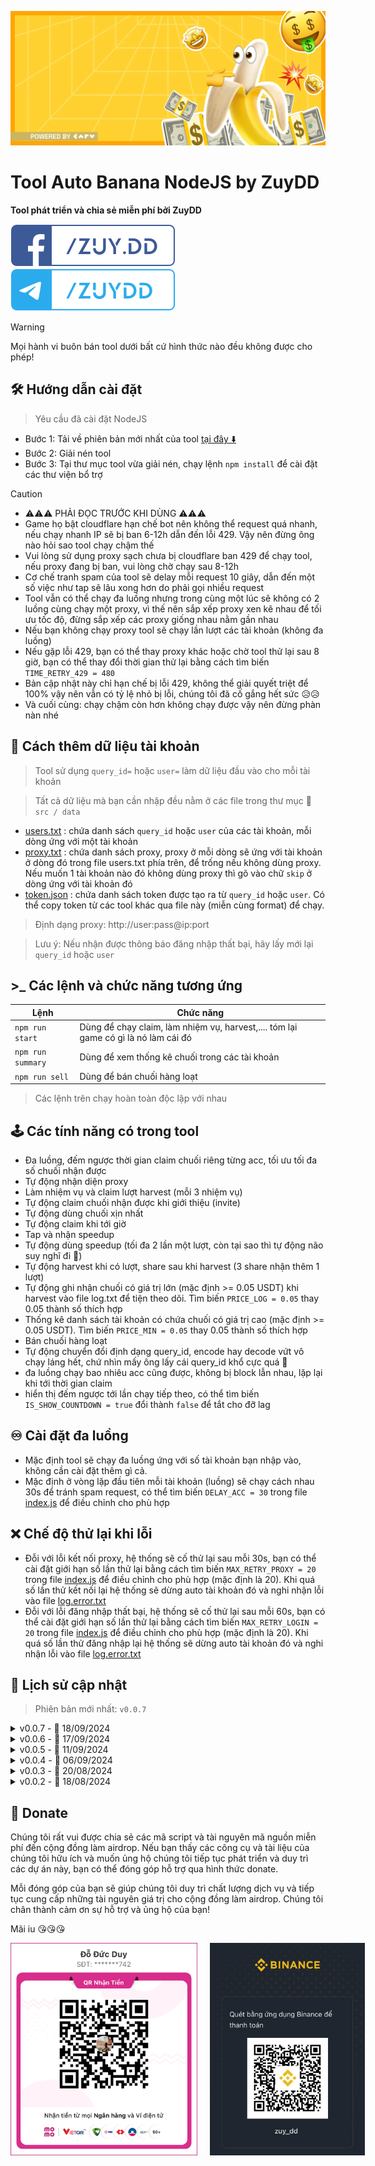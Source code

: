 ![Banana banner](https://raw.githubusercontent.com/zuydd/image/main/banana.webp)

# Tool Auto Banana NodeJS by ZuyDD

**Tool phát triển và chia sẻ miễn phí bởi ZuyDD**

<a href="https://www.facebook.com/zuy.dd"><img src="https://raw.githubusercontent.com/zuydd/image/main/facebook.svg" alt="Facebook"></a>
<a href="https://t.me/zuydd"><img src="https://raw.githubusercontent.com/zuydd/image/main/telegram.svg" alt="Telegram"></a>

> [!WARNING]
> Mọi hành vi buôn bán tool dưới bất cứ hình thức nào đều không được cho phép!

## 🛠️ Hướng dẫn cài đặt

> Yêu cầu đã cài đặt NodeJS

- Bước 1: Tải về phiên bản mới nhất của tool [tại đây ⬇️](https://github.com/zuydd/banana/archive/refs/heads/main.zip)
- Bước 2: Giải nén tool
- Bước 3: Tại thư mục tool vừa giải nén, chạy lệnh `npm install` để cài đặt các thư viện bổ trợ

> [!CAUTION]
>
> - ⚠⚠⚠ PHẢI ĐỌC TRƯỚC KHI DÙNG ⚠⚠⚠
> - Game họ bật cloudflare hạn chế bot nên không thể request quá nhanh, nếu chạy nhanh IP sẽ bị ban 6-12h dẫn đến lỗi 429. Vậy nên đừng ông nào hỏi sao tool chạy chậm thế
> - Vui lòng sử dụng proxy sạch chưa bị cloudflare ban 429 để chạy tool, nếu proxy đang bị ban, vui lòng chờ chạy sau 8-12h
> - Cơ chế tranh spam của tool sẽ delay mỗi request 10 giây, dẫn đến một số việc như tap sẽ lâu xong hơn do phải gọi nhiều request
> - Tool vẫn có thể chạy đa luồng nhưng trong cùng một lúc sẽ không có 2 luồng cùng chạy một proxy, vì thế nên sắp xếp proxy xen kẽ nhau để tối ưu tốc độ, đừng sắp xếp các proxy giống nhau nằm gần nhau
> - Nếu bạn không chạy proxy tool sẽ chạy lần lượt các tài khoản (không đa luồng)
> - Nếu gặp lỗi 429, bạn có thể thay proxy khác hoặc chờ tool thử lại sau 8 giờ, bạn có thể thay đổi thời gian thử lại bằng cách tìm biến `TIME_RETRY_429 = 480`
> - Bản cập nhật này chỉ hạn chế bị lỗi 429, không thể giải quyết triệt để 100% vậy nên vẫn có tỷ lệ nhỏ bị lỗi, chúng tôi đã cố gắng hết sức 😥😥
> - Và cuối cùng: chạy chậm còn hơn không chạy được vậy nên đừng phàn nàn nhé

## 💾 Cách thêm dữ liệu tài khoản

> Tool sử dụng `query_id=` hoặc `user=` làm dữ liệu đầu vào cho mỗi tài khoản

> Tất cả dữ liệu mà bạn cần nhập đều nằm ở các file trong thư mục 📁 `src / data`

- [users.txt](src/data/users.txt) : chứa danh sách `query_id` hoặc `user` của các tài khoản, mỗi dòng ứng với một tài khoản
- [proxy.txt](src/data/proxy.txt) : chứa danh sách proxy, proxy ở mỗi dòng sẽ ứng với tài khoản ở dòng đó trong file users.txt phía trên, để trống nếu không dùng proxy. Nếu muốn 1 tài khoản nào đó không dùng proxy thì gõ vào chữ `skip` ở dòng ứng với tài khoản đó
- [token.json](src/data/token.json) : chứa danh sách token được tạo ra từ `query_id` hoặc `user`. Có thể copy token từ các tool khác qua file này (miễn cùng format) để chạy.

> Định dạng proxy: http://user:pass@ip:port

> Lưu ý: Nếu nhận được thông báo đăng nhập thất bại, hãy lấy mới lại `query_id` hoặc `user`

## >\_ Các lệnh và chức năng tương ứng

| Lệnh              | Chức năng                                                                          |
| ----------------- | ---------------------------------------------------------------------------------- |
| `npm run start`   | Dùng để chạy claim, làm nhiệm vụ, harvest,.... tóm lại game có gì là nó làm cái đó |
| `npm run summary` | Dùng để xem thống kê chuối trong các tài khoản                                     |
| `npm run sell`    | Dùng để bán chuối hàng loạt                                                        |

> Các lệnh trên chạy hoàn toàn độc lập với nhau

## 🕹️ Các tính năng có trong tool

- Đa luồng, đếm ngược thời gian claim chuối riêng từng acc, tối ưu tối đa số chuối nhận được
- Tự động nhận diện proxy
- Làm nhiệm vụ và claim lượt harvest (mỗi 3 nhiệm vụ)
- Tự động claim chuối nhận được khi giới thiệu (invite)
- Tự động dùng chuối xịn nhất
- Tự động claim khi tới giờ
- Tap và nhận speedup
- Tự động dùng speedup (tối đa 2 lần một lượt, còn tại sao thì tự động não suy nghĩ đi 🤣)
- Tự động harvest khi có lượt, share sau khi harvest (3 share nhận thêm 1 lượt)
- Tự động ghi nhận chuối có giá trị lớn (mặc định >= 0.05 USDT) khi harvest vào file log.txt để tiện theo dõi. Tìm biến `PRICE_LOG = 0.05` thay 0.05 thành số thích hợp
- Thống kê danh sách tài khoản có chứa chuối có giá trị cao (mặc định >= 0.05 USDT). Tìm biến `PRICE_MIN = 0.05` thay 0.05 thành số thích hợp
- Bán chuối hàng loạt
- Tự động chuyển đổi định dạng query_id, encode hay decode vứt vô chạy láng hết, chứ nhìn mấy ông lấy cái query_id khổ cực quá 🤣
- đa luồng chạy bao nhiêu acc cũng được, không bị block lẫn nhau, lặp lại khi tới thời gian claim
- hiển thị đếm ngược tới lần chạy tiếp theo, có thể tìm biến `IS_SHOW_COUNTDOWN = true` đổi thành `false` để tắt cho đỡ lag

## ♾ Cài đặt đa luồng

- Mặc định tool sẽ chạy đa luồng ứng với số tài khoản bạn nhập vào, không cần cài đặt thêm gì cả.
- Mặc định ở vòng lặp đầu tiên mỗi tài khoản (luồng) sẽ chạy cách nhau 30s để tránh spam request, có thể tìm biến `DELAY_ACC = 30` trong file [index.js](src/run/index.js) để điều chỉnh cho phù hợp

## ❌ Chế độ thử lại khi lỗi

- Đỗi với lỗi kết nối proxy, hệ thống sẽ cố thử lại sau mỗi 30s, bạn có thể cài đặt giới hạn số lần thử lại bằng cách tìm biến `MAX_RETRY_PROXY = 20` trong file [index.js](src/run/index.js) để điều chỉnh cho phù hợp (mặc định là 20). Khi quá số lần thử kết nối lại hệ thống sẽ dừng auto tài khoản đó và nghi nhận lỗi vào file [log.error.txt](src/data/log.error.txt)
- Đỗi với lỗi đăng nhập thất bại, hệ thống sẽ cố thử lại sau mỗi 60s, bạn có thể cài đặt giới hạn số lần thử lại bằng cách tìm biến `MAX_RETRY_LOGIN = 20` trong file [index.js](src/run/index.js) để điều chỉnh cho phù hợp (mặc định là 20). Khi quá số lần thử đăng nhập lại hệ thống sẽ dừng auto tài khoản đó và nghi nhận lỗi vào file [log.error.txt](src/data/log.error.txt)

## 🔄 Lịch sử cập nhật

> Phiên bản mới nhất: `v0.0.7`

<details>
<summary>v0.0.7 - 📅 18/09/2024</summary>
  
- Fix lỗi crash tool khi không nhập proxy
</details>
<details>
<summary>v0.0.6 - 📅 17/09/2024</summary>
  
- Thêm cơ chế delay request và hàng chờ proxy để hạn chế bị lỗi 429
- Thêm xem quảng cáo nhận thưởng khi mở chuối
- Thêm thông báo từ hệ thống và kiểm tra version
- Thêm đếm ngược đến lần chạy tiếp theo
</details>
<details>
<summary>v0.0.5 - 📅 11/09/2024</summary>
  
- Thêm chức năng xem quảng cáo nhận thưởng sau khi tap xong và trước khi speedup
</details>
<details>
<summary>v0.0.4 - 📅 06/09/2024</summary>
  
- Thêm danh sách các task bỏ qua không làm
</details>
<details>
<summary>v0.0.3 - 📅 20/08/2024</summary>
  
- Fix bug crash tool
- Bổ sung readme
</details>
<details>
<summary>v0.0.2 - 📅 18/08/2024</summary>
  
- Fix bug
</details>

## 🎁 Donate

Chúng tôi rất vui được chia sẻ các mã script và tài nguyên mã nguồn miễn phí đến cộng đồng làm airdrop. Nếu bạn thấy các công cụ và tài liệu của chúng tôi hữu ích và muốn ủng hộ chúng tôi tiếp tục phát triển và duy trì các dự án này, bạn có thể đóng góp hỗ trợ qua hình thức donate.

Mỗi đóng góp của bạn sẽ giúp chúng tôi duy trì chất lượng dịch vụ và tiếp tục cung cấp những tài nguyên giá trị cho cộng đồng làm airdrop. Chúng tôi chân thành cảm ơn sự hỗ trợ và ủng hộ của bạn!

Mãi iu 😘😘😘

<div style="display: flex; gap: 20px;">
  <img src="https://raw.githubusercontent.com/zuydd/image/main/qr-momo.png" alt="QR Momo" height="340" />
  <img src="https://raw.githubusercontent.com/zuydd/image/main/qr-binance.jpg" alt="QR Binance" height="340" />
</div>
